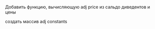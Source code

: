 Добавить функцию, вычисляющую adj price из сальдо диведентов и цены 

создать массив adj constants 

